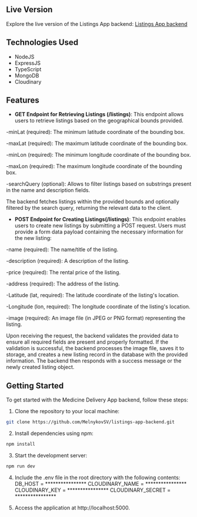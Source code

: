 ## Live Version

Explore the live version of the Listings App backend:
[Listings App backend](https://add-app-backend-w6gc.onrender.com/)

## Technologies Used

- NodeJS
- ExpressJS
- TypeScript
- MongoDB
- Cloudinary

## Features

- **GET Endpoint for Retrieving Listings (/listings)**: This endpoint allows users to retrieve listings based on the geographical bounds provided.

  
-minLat (required): The minimum latitude coordinate of the bounding box.

-maxLat (required): The maximum latitude coordinate of the bounding box.

-minLon (required): The minimum longitude coordinate of the bounding box.

-maxLon (required): The maximum longitude coordinate of the bounding box.

-searchQuery (optional): Allows to filter listings based on substrings present in the name and description fields.

  
  The backend fetches listings within the provided bounds and optionally filtered by the search query, returning
  the relevant data to the client.

- **POST Endpoint for Creating Listings(/listings)**: This endpoint enables users to create new listings by submitting a POST request. Users must provide a form data payload containing the necessary information for the new listing:


-name (required): The name/title of the listing.

-description (required): A description of the listing.

-price (required): The rental price of the listing.

-address (required): The address of the listing.

-Latitude (lat, required): The latitude coordinate of the listing's location.

-Longitude (lon, required): The longitude coordinate of the listing's location.

-image (required): An image file (in JPEG or PNG format) representing the listing.


Upon receiving the request, the backend validates the provided data to ensure all required fields are present and properly formatted. If the validation is successful, the backend processes the image file, saves it to storage, and creates a new listing record in the database with the provided information. The backend then responds with a success message or the newly created listing object.


## Getting Started

To get started with the Medicine Delivery App backend, follow these steps:

1. Clone the repository to your local machine:

```bash
git clone https://github.com/MelnykovSV/listings-app-backend.git
```

2. Install dependencies using npm:

```bash
npm install

```

3. Start the development server:

```bash
npm run dev

```
4. Include the .env file in the root directory with the following contents:
DB_HOST = ****************
CLOUDINARY_NAME = ****************
CLOUDINARY_KEY = ****************
CLOUDINARY_SECRET = ****************

5. Access the application at http://localhost:5000.
